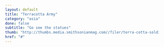 ```yaml
---
layout: default
title: "Terracotta Army"
category: "asia"
done: false
subtitle: "Go see the statues"
thumb: "http://thumbs.media.smithsonianmag.com//filer/terra-cotta-soldiers-631.jpg__800x600_q85_crop.jpg"
href: "#"
---
```

